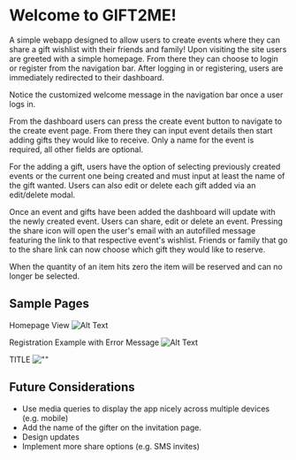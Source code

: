 # Welcome to GIFT2ME!

A simple webapp designed to allow users to create events where they can share a gift wishlist with their friends and family!
Upon visiting the site users are greeted with a simple homepage. From there they can choose to login or register from the navigation bar.
After logging in or registering, users are immediately redirected to their dashboard. 

Notice the customized welcome message in the navigation bar once a user logs in.

From the dashboard users can press the create event button to navigate to the create event page. From there they can input event details then start adding gifts they would like to receive.
Only a name for the event is required, all other fields are optional.

For the adding a gift, users have the option of selecting previously created events or the current one being created and must input at least the name of the gift wanted.
Users can also edit or delete each gift added via an edit/delete modal.

Once an event and gifts have been added the dashboard will update with the newly created event. Users can share, edit or delete an event. 
Pressing the share icon will open the user's email with an autofilled message featuring the link to that respective event's wishlist.
Friends or family that go to the share link can now choose which gift they would like to reserve.

When the quantity of an item hits zero the item will be reserved and can no longer be selected.

## Sample Pages
Homepage View
![Alt Text](https://github.com/NancyBoktor/GIFT2ME/blob/master/docs/home-page.gif?raw=true)

Registration Example with Error Message
![Alt Text](https://github.com/NancyBoktor/GIFT2ME/blob/master/docs/register.gif?raw=true)

TITLE
![""](url)

## Future Considerations

- Use media queries to display the app nicely across multiple devices (e.g. mobile)
- Add the name of the gifter on the invitation page.
- Design updates
- Implement more share options (e.g. SMS invites)


    
